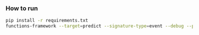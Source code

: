 ### How to run
```bash
pip install -r requirements.txt
functions-framework --target=predict --signature-type=event --debug --port=8080
```